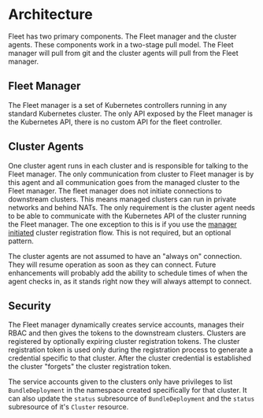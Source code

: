 # Architecture

Fleet has two primary components.  The Fleet manager and the cluster agents.  These
components work in a two-stage pull model.  The Fleet manager will pull from git and the
cluster agents will pull from the Fleet manager.

## Fleet Manager

The Fleet manager is a set of Kubernetes controllers running in any standard Kubernetes
cluster.  The only API exposed by the Fleet manager is the Kubernetes API, there is no
custom API for the fleet controller.

## Cluster Agents

One cluster agent runs in each cluster and is responsible for talking to the Fleet manager.
The only communication from cluster to Fleet manager is by this agent and all communication
goes from the managed cluster to the Fleet manager. The fleet manager does not initiate
connections to downstream clusters. This means managed clusters can run in private networks and behind
NATs. The only requirement is the cluster agent needs to be able to communicate with the
Kubernetes API of the cluster running the Fleet manager. The one exception to this is if you use
the [manager initiated](./cluster-registration.md#manager-initiated) cluster registration flow.  This is not required, but
an optional pattern.

The cluster agents are not assumed to have an "always on" connection.  They will resume operation as
soon as they can connect. Future enhancements will probably add the ability to schedule times of when
the agent checks in, as it stands right now they will always attempt to connect.

## Security

The Fleet manager dynamically creates service accounts, manages their RBAC and then gives the
tokens to the downstream clusters. Clusters are registered by optionally expiring cluster registration tokens.
The cluster registration token is used only during the registration process to generate a credential specific
to that cluster. After the cluster credential is established the cluster "forgets" the cluster registration
 token.

The service accounts given to the clusters only have privileges to list `BundleDeployment` in the namespace created
specifically for that cluster. It can also update the `status` subresource of `BundleDeployment` and the `status`
subresource of it's `Cluster` resource.
